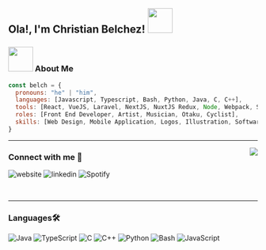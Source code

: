 
<h1 align="center" style="display:none;"></h1>

<h2> Ola!, I'm Christian Belchez! <img src="https://media.giphy.com/media/l4FGI8GoTL7N4DsyI/giphy.gif" width="50"></h2>


### <img src="https://media.giphy.com/media/WUlplcMpOCEmTGBtBW/giphy.gif" width="50"> About Me

```javascript
const belch = {
  pronouns: "he" | "him",
  languages: [Javascript, Typescript, Bash, Python, Java, C, C++],
  tools: [React, VueJS, Laravel, NextJS, NuxtJS Redux, Node, Webpack, Sass, Figma, Adobe XD , Docker ],
  roles: [Front End Developer, Artist, Musician, Otaku, Cyclist],
  skills: [Web Design, Mobile Application, Logos, Illustration, Software Development]	
}
```

---

<img align="right" src="http://estruyf-github.azurewebsites.net/api/VisitorHit?user=chesfire&repo=Bgstatic&countColorcountColor&countColor=%237B1E7B"/>

### Connect with me 📝

![website](https://img.shields.io/badge/-Website-1EBBEE?logo=InternetExplorer)
![linkedin](https://img.shields.io/badge/-Linkedin-0E76A8?logo=Linkedin)
![Spotify](https://img.shields.io/badge/-Spotify-191414?logo=Spotify)

<br />

---

### Languages🛠 

![Java](http://img.shields.io/badge/-Java-5B4638?style=flat-square&logo=java&logoColor=ffffff)
![TypeScript](https://img.shields.io/badge/-TypeScript-007ACC?style=flat-square&logo=typescript)
![C](http://img.shields.io/badge/-C-A8B9CC?style=flat-square&logo=c&logoColor=ffffff)
![C++](https://img.shields.io/badge/C++-blue.svg?style=flat&logo=c%2B%2B)
![Python](http://img.shields.io/badge/-Python-3776AB?style=flat-square&logo=python&logoColor=ffffff)
![Bash](https://img.shields.io/badge/-Bash-2D3436?logo=GNUBash&logoColor=white)
![JavaScript](https://img.shields.io/badge/-JavaScript-%23F7DF1C?style=flat-square&logo=javascript&logoColor=000000&labelColor=%23F7DF1C&color=%23FFCE5A)

<br/>

[website]: https://belch.me
[linkedin]: https://www.linkedin.com/in/christianbelchez
[Spotify]: https://open.spotify.com/user/gknwp6cjwe168y7pld9qkiqzj

